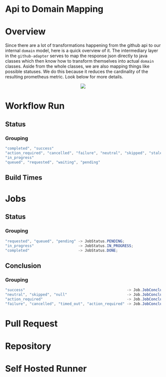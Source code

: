 # Api to Domain Mapping

# Overview

Since there are a lot of transformations happening from the github api to our internal `domain` model, here is a quick overview of it. The intermediary layer in the `github-adapter` serves to map the response json directly to java classes which then know how to transform themselves into actual `domain` classes. Aside from the whole classes, we are also mapping things like possible statuses. We do this because it reduces the cardinality of the resulting prometheus metric. Look below for more details.

<p align="center">
   <img src="https://github.com/github-insights/github-metrics/assets/57358338/3b1d7ea5-553c-4b4a-8ef2-41c7b624865d" />
</p>


# Workflow Run

## Status

### Grouping
```java
"completed", "success"                                                                -> WorkflowRunStatus.DONE;
"action_required", "cancelled", "failure", "neutral", "skipped", "stale", "timed_out" -> WorkflowRunStatus.FAILED;
"in_progress"                                                                         -> WorkflowRunStatus.IN_PROGRESS;
"queued", "requested", "waiting", "pending"                                           -> WorkflowRunStatus.PENDING;
```

## Build Times

# Jobs

## Status

### Grouping
```java
"requested", "queued", "pending" -> JobStatus.PENDING;
"in_progress"                    -> JobStatus.IN_PROGRESS;
"completed"                      -> JobStatus.DONE;
```

## Conclusion

### Grouping
```java
"success"                                              -> Job.JobConclusion.SUCCESS;
"neutral", "skipped", "null"                           -> Job.JobConclusion.NEUTRAL;
"action_required"                                      -> Job.JobConclusion.ACTION_REQUIRED;
"failure", "cancelled", "timed_out", "action_required" -> Job.JobConclusion.FAILURE;
```

# Pull Request
# Repository
# Self Hosted Runner
